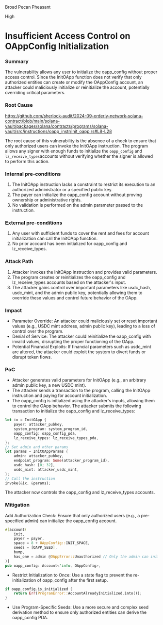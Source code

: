 Broad Pecan Pheasant

High

# Insufficient Access Control on OAppConfig Initialization

### Summary

The vulnerability allows any user to initialize the oapp_config without proper access control. Since the InitOApp function does not verify that only authorized entities can create or modify the OAppConfig account, an attacker could maliciously initialize or reinitialize the account, potentially overriding critical parameters.

### Root Cause
https://github.com/sherlock-audit/2024-09-orderly-network-solana-contract/blob/main/solana-vault/packages/solana/contracts/programs/solana-vault/src/instructions/oapp_instr/init_oapp.rs#L8-L28

The root cause of this vulnerability is the absence of a check to ensure that only authorized users can invoke the InitOApp instruction. The program allows any signer with enough funds to initialize the `oapp_config` and `lz_receive_types`accounts without verifying whether the signer is allowed to perform this action.

### Internal pre-conditions

1. The InitOApp instruction lacks a constraint to restrict its execution to an authorized administrator or a specified public key.
2. The payer can initialize the oapp_config account without proving ownership or administrative rights.
3. No validation is performed on the admin parameter passed to the instruction.

### External pre-conditions

1. Any user with sufficient funds to cover the rent and fees for account initialization can call the InitOApp function.
2. No prior account has been initialized for oapp_config and lz_receive_types.


### Attack Path

1. Attacker invokes the InitOApp instruction and provides valid parameters.
2. The program creates or reinitializes the oapp_config and lz_receive_types accounts based on the attacker's input.
3. The attacker gains control over important parameters like usdc_hash, usdc_mint, and the admin public key, potentially allowing them to override these values and control future behavior of the OApp.

### Impact

- Parameter Override: An attacker could maliciously set or reset important values (e.g., USDC mint address, admin public key), leading to a loss of control over the program.
- Denial of Service: The attacker could reinitialize the oapp_config with invalid values, disrupting the proper functioning of the OApp.
- Potential Financial Exploits: If financial parameters such as usdc_mint are altered, the attacker could exploit the system to divert funds or disrupt token flows.

### PoC

- Attacker generates valid parameters for InitOApp (e.g., an arbitrary admin public key, a new USDC mint).
- The attacker sends a transaction to the program, calling the InitOApp instruction and paying for account initialization.
- The oapp_config is initialized using the attacker's inputs, allowing them to control the OApp behavior.
The attacker submits the following transaction to initialize the oapp_config and lz_receive_types:

```rust
let ix = InitOApp {
    payer: attacker_pubkey,
    system_program: system_program_id,
    oapp_config: oapp_config_pda,
    lz_receive_types: lz_receive_types_pda,
};
// Set admin and other params
let params = InitOAppParams {
    admin: attacker_pubkey,
    endpoint_program: Some(attacker_program_id),
    usdc_hash: [0; 32],
    usdc_mint: attacker_usdc_mint,
};
// Call the instruction
invoke(&ix, &params);
```
The attacker now controls the oapp_config and lz_receive_types accounts.



### Mitigation

Add Authorization Check:
Ensure that only authorized users (e.g., a pre-specified admin) can initialize the oapp_config account.
```rust
#[account(
    init,
    payer = payer,
    space = 8 + OAppConfig::INIT_SPACE,
    seeds = [OAPP_SEED],
    bump,
    has_one = admin @OAppError::Unauthorized // Only the admin can initialize
)]
pub oapp_config: Account<'info, OAppConfig>,


```
- Restrict Initialization to Once:
Use a state flag to prevent the re-initialization of oapp_config after the first setup.
```rust 
if oapp_config.is_initialized {
    return Err(ProgramError::AccountAlreadyInitialized.into());
}
```
- Use Program-Specific Seeds:
Use a more secure and complex seed derivation method to ensure only authorized entities can derive the oapp_config PDA.